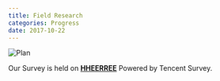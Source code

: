 ```yaml
---
title: Field Research
categories: Progress
date: 2017-10-22
---
```


![Plan](/images/field_research_plan.png)

Our Survey is held on [**HHEERREE**](https://wj.qq.com/s/1621985/b712/) Powered by Tencent Survey.
